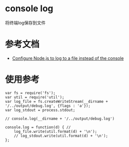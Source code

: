 # console log

将终端log保存到文件

# 参考文档

* [Configure Node.js to log to a file instead of the console](https://stackoverflow.com/questions/8393636/configure-node-js-to-log-to-a-file-instead-of-the-console/33898010#33898010)

# 使用参考

```
var fs = require('fs');
var util = require('util');
var log_file = fs.createWriteStream(__dirname + '/../output/debug.log', {flags : 'a'});
var log_stdout = process.stdout;

// console.log(__dirname + '/../output/debug.log')

console.log = function(d) { //
    log_file.write(util.format(d) + '\n');
    // log_stdout.write(util.format(d) + '\n');
};
```
